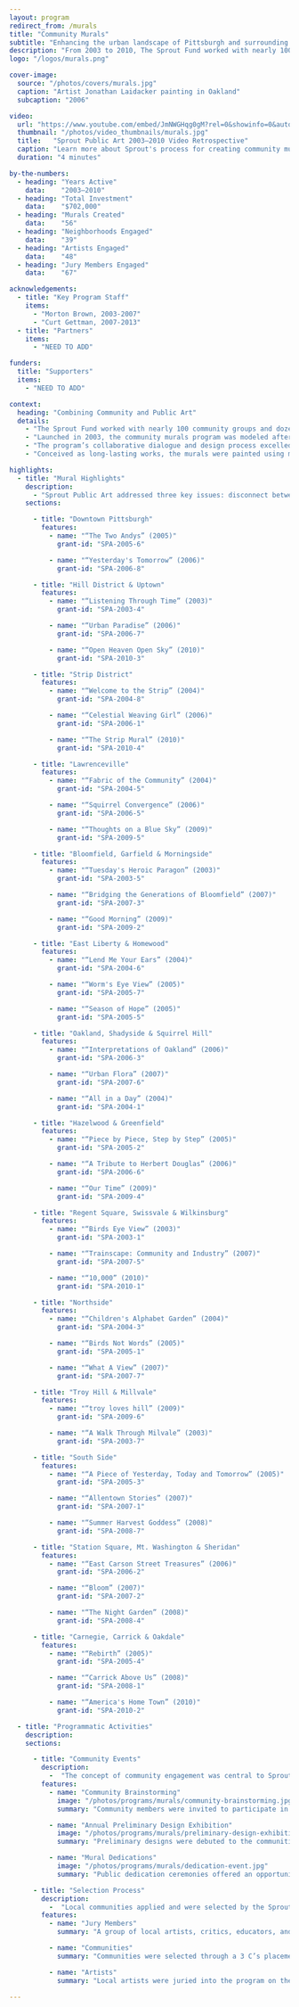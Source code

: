 ```yaml
---
layout: program
redirect_from: /murals
title: "Community Murals"
subtitle: "Enhancing the urban landscape of Pittsburgh and surrounding communities of Allegheny County."
description: "From 2003 to 2010, The Sprout Fund worked with nearly 100 community groups and dozens of local artists to develop 56 large-scale works of public art."
logo: "/logos/murals.png"

cover-image:
  source: "/photos/covers/murals.jpg"
  caption: "Artist Jonathan Laidacker painting in Oakland"
  subcaption: "2006"

video:
  url: "https://www.youtube.com/embed/JmNWGHqg0gM?rel=0&showinfo=0&autoplay=1"
  thumbnail: "/photos/video_thumbnails/murals.jpg"
  title:   "Sprout Public Art 2003–2010 Video Retrospective"
  caption: "Learn more about Sprout's process for creating community murals and the goals of the program."
  duration: "4 minutes"

by-the-numbers:
  - heading: "Years Active"
    data:    "2003–2010"
  - heading: "Total Investment"
    data:    "$702,000"
  - heading: "Murals Created"
    data:    "56"
  - heading: "Neighborhoods Engaged"
    data:    "39"
  - heading: "Artists Engaged"
    data:    "48"
  - heading: "Jury Members Engaged"
    data:    "67"

acknowledgements:
  - title: "Key Program Staff"
    items:
      - "Morton Brown, 2003-2007"
      - "Curt Gettman, 2007-2013"
  - title: "Partners"
    items:
      - "NEED TO ADD"

funders:
  title: "Supporters"
  items:
    - "NEED TO ADD"

context:
  heading: "Combining Community and Public Art"
  details:
    - "The Sprout Fund worked with nearly 100 community groups and dozens of local artists to develop 56 large-scale works of public art."
    - "Launched in 2003, the community murals program was modeled after successful similar efforts in Philadelphia and other cities across the country. Through support from local foundations and corporations, Sprout enhanced the visual landscape of neighborhoods in Pittsburgh and the surrounding communities of Allegheny County—creating an always-open “museum without walls” of local artworks."
    - "The program’s collaborative dialogue and design process excelled at considering the people of the community, their history, and their vision for the future. The program also raised awareness about the important role that local artists can have in shaping communities, encouraging dialogue between communities and artists while contributing to neighborhood development. The program concluded in 2010 after largely achieving its goals of creating cooridors, concentrations, and coverage of murals throughout the area."
    - "Conceived as long-lasting works, the murals were painted using materials with a 20-year lifespan. However, as many murals were created in communities already in a state of change, some of Sprout's most prominent murals were later removed or lost to redevelopment."

highlights:
  - title: "Mural Highlights"
    description:
      - "Sprout Public Art addressed three key issues: disconnect between visual culture and day-to-day life, level of leadership and personal investment in the region’s neighborhoods, and the need to support the ideas and creativity of people living in the Pittsburgh region."
    sections:

      - title: "Downtown Pittsburgh"
        features:
          - name: "“The Two Andys” (2005)"
            grant-id: "SPA-2005-6"

          - name: "“Yesterday's Tomorrow” (2006)"
            grant-id: "SPA-2006-8"

      - title: "Hill District & Uptown"
        features:
          - name: "“Listening Through Time” (2003)"
            grant-id: "SPA-2003-4"

          - name: "“Urban Paradise” (2006)"
            grant-id: "SPA-2006-7"

          - name: "“Open Heaven Open Sky” (2010)"
            grant-id: "SPA-2010-3"

      - title: "Strip District"
        features:
          - name: "“Welcome to the Strip” (2004)"
            grant-id: "SPA-2004-8"

          - name: "“Celestial Weaving Girl” (2006)"
            grant-id: "SPA-2006-1"

          - name: "“The Strip Mural” (2010)"
            grant-id: "SPA-2010-4"

      - title: "Lawrenceville"
        features:
          - name: "“Fabric of the Community” (2004)"
            grant-id: "SPA-2004-5"

          - name: "“Squirrel Convergence” (2006)"
            grant-id: "SPA-2006-5"

          - name: "“Thoughts on a Blue Sky” (2009)"
            grant-id: "SPA-2009-5"

      - title: "Bloomfield, Garfield & Morningside"
        features:
          - name: "“Tuesday's Heroic Paragon” (2003)"
            grant-id: "SPA-2003-5"

          - name: "“Bridging the Generations of Bloomfield” (2007)"
            grant-id: "SPA-2007-3"

          - name: "“Good Morning” (2009)"
            grant-id: "SPA-2009-2"

      - title: "East Liberty & Homewood"
        features:
          - name: "“Lend Me Your Ears” (2004)"
            grant-id: "SPA-2004-6"

          - name: "“Worm's Eye View” (2005)"
            grant-id: "SPA-2005-7"

          - name: "“Season of Hope” (2005)"
            grant-id: "SPA-2005-5"

      - title: "Oakland, Shadyside & Squirrel Hill"
        features:
          - name: "“Interpretations of Oakland” (2006)"
            grant-id: "SPA-2006-3"

          - name: "“Urban Flora” (2007)"
            grant-id: "SPA-2007-6"

          - name: "“All in a Day” (2004)"
            grant-id: "SPA-2004-1"

      - title: "Hazelwood & Greenfield"
        features:
          - name: "“Piece by Piece, Step by Step” (2005)"
            grant-id: "SPA-2005-2"

          - name: "“A Tribute to Herbert Douglas” (2006)"
            grant-id: "SPA-2006-6"

          - name: "“Our Time” (2009)"
            grant-id: "SPA-2009-4"

      - title: "Regent Square, Swissvale & Wilkinsburg"
        features:
          - name: "“Birds Eye View” (2003)"
            grant-id: "SPA-2003-1"

          - name: "“Trainscape: Community and Industry” (2007)"
            grant-id: "SPA-2007-5"

          - name: "“10,000” (2010)"
            grant-id: "SPA-2010-1"

      - title: "Northside"
        features:
          - name: "“Children's Alphabet Garden” (2004)"
            grant-id: "SPA-2004-3"

          - name: "“Birds Not Words” (2005)"
            grant-id: "SPA-2005-1"

          - name: "“What A View” (2007)"
            grant-id: "SPA-2007-7"

      - title: "Troy Hill & Millvale"
        features:
          - name: "“troy loves hill” (2009)"
            grant-id: "SPA-2009-6"

          - name: "“A Walk Through Milvale” (2003)"
            grant-id: "SPA-2003-7"

      - title: "South Side"
        features:
          - name: "“A Piece of Yesterday, Today and Tomorrow” (2005)"
            grant-id: "SPA-2005-3"

          - name: "“Allentown Stories” (2007)"
            grant-id: "SPA-2007-1"

          - name: "“Summer Harvest Goddess” (2008)"
            grant-id: "SPA-2008-7"

      - title: "Station Square, Mt. Washington & Sheridan"
        features:
          - name: "“East Carson Street Treasures” (2006)"
            grant-id: "SPA-2006-2"

          - name: "“Bloom” (2007)"
            grant-id: "SPA-2007-2"

          - name: "“The Night Garden” (2008)"
            grant-id: "SPA-2008-4"

      - title: "Carnegie, Carrick & Oakdale"
        features:
          - name: "“Rebirth” (2005)"
            grant-id: "SPA-2005-4"

          - name: "“Carrick Above Us” (2008)"
            grant-id: "SPA-2008-1"

          - name: "“America's Home Town” (2010)"
            grant-id: "SPA-2010-2"

  - title: "Programmatic Activities"
    description:
    sections:

      - title: "Community Events"
        description:
          -  "The concept of community engagement was central to Sprout’s vision for site-specific public art. Community members were engaged multiple times throughout the process to ensure that the final design reflected and incorporated the voices of residents."
        features:
          - name: "Community Brainstorming"
            image: "/photos/programs/murals/community-brainstorming.jpg"
            summary: "Community members were invited to participate in a facilitated brainstorming session. The resulting notes were made available to artists to use as for their preliminary designs."

          - name: "Annual Preliminary Design Exhibition"
            image: "/photos/programs/murals/preliminary-design-exhibition.jpg"
            summary: "Preliminary designs were debuted to the communities through an annual show that showcased the designs in a gallery setting."

          - name: "Mural Dedications"
            image: "/photos/programs/murals/dedication-event.jpg"
            summary: "Public dedication ceremonies offered an opportunity for Sprout to formally present the murals to the communities and acknowledge the artists and community partners for their contributions."

      - title: "Selection Process"
        description:
          -  "Local communities applied and were selected by the Sprout Public Art Advisory Committee to receive murals. This group also juried artists into the program who were then placed in competition for the selected community mural sites."
        features:
          - name: "Jury Members"
            summary: "A group of local artists, critics, educators, and other community stakeholders made up the jury that selected the pool of artists to participate in each year’s program."

          - name: "Communities"
            summary: "Communities were selected through a 3 C’s placement strategy: Coverage, Corridor, and Concentration. Engaging a variety of neighborhoods was also a key part of the process."

          - name: "Artists"
            summary: "Local artists were juried into the program on the strength of their portfolios as well as their experience doing murals or large scale art."

---
```

